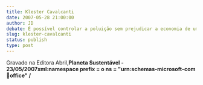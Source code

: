 ```yaml
---
title: Klester Cavalcanti
date: 2007-05-28 21:00:00
author: JD
debate: É possível controlar a poluição sem prejudicar a economia de um país?
slug: klester-cavalcanti
status: publish 
type: post
---
```


  

Gravado na Editora Abril,****Planeta Sustentável - 23/05/2007******xml:namespace prefix = o ns = "urn:schemas-microsoft-com:office:office" /**


